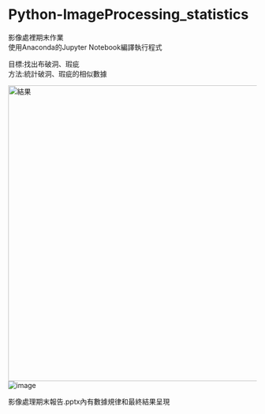 # Python-ImageProcessing_statistics
影像處裡期末作業<br>
使用Anaconda的Jupyter Notebook編譯執行程式

目標:找出布破洞、瑕疵<br>
方法:統計破洞、瑕疵的相似數據

<img src="https://github.com/penglingg/Python-ImageProcessing_statistics/blob/main/%E7%B5%90%E6%9E%9C%E5%9C%96.png" width="600" alt="結果"><br>
![image](https://github.com/penglingg/Python-ImageProcessing_statistics/blob/main/%E7%B5%90%E6%9E%9C%E5%9C%96.png)

影像處理期末報告.pptx內有數據規律和最終結果呈現
